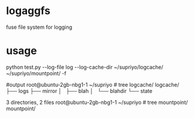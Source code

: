 # logaggfs
fuse file system for logging

# usage
python test.py --log-file log --log-cache-dir ~/supriyo/logcache/ ~/supriyo/mountpoint/ -f

#output
root@ubuntu-2gb-nbg1-1 ~/supriyo # tree logcache/
logcache/
├── logs
├── mirror
│   ├── blah
│   └── blahdir
└── state

3 directories, 2 files
root@ubuntu-2gb-nbg1-1 ~/supriyo # tree mountpoint/
mountpoint/


